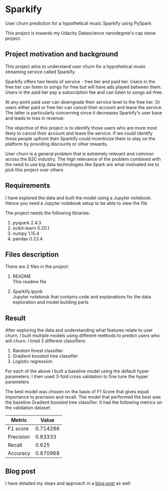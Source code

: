 # Sparkify

User churn prediction for a hypothetical music Sparkify using PySpark

This project is towards my Udacity Datascience nanodegree's cap stone project.

## Project motivation and background

This project aims to understand user churn for a hypothetical music streaming service called Sparkify. 

Sparkify offers two levels of service - free tier and paid tier. Users in the free tier can listen to songs for free but will have ads played between them. Users in the paid tier pay a subscription fee and can listen to songs ad-free.

At any point paid user can downgrade their service level to the free tier. Or users either paid or free tier can cancel their account and leave the service. The latter is particularly concerning since it decreases Sparkify's user base and leads to loss in revenue.

The objective of this project is to identify those users who are more most likely to cancel their account and leave the service. If we could identify these people upfront then Sparkify could incentivize them to stay on the platform by providing discounts or other rewards.

User churn is a general problem that is extremely relevant and common across the B2C industry. The high relevance of the problem combined with the need to use big data technologies like Spark are what motivated me to pick this project over others

## Requirements

I have explored the data and built the model using a Jupyter notebook. Hence you need a Jupyter notebook setup to be able to view the file

The project needs the following libraries:

1. pyspark 2.4.3
2. scikit-learn 0.20.1
3. numpy 1.15.4
4. pandas 0.23.4

## Files description

There are 2 files in the project:

1. README
<br> This readme file

2. Sparkify.ipynb
<br> Jupyter notebook that contains code and explanations for the data exploration and model building parts

## Result

After exploring the data and understanding what features relate to user churn, I built multiple models using different methods to predict users who will churn. I tried 3 different classifiers:

1. Random forest classifier
2. Gradient boosted tree classifier
3. Logistic regression

For each of the above I built a baseline model using the default hyper parameters. I then used 3-fold cross validation to fine tune the hyper parameters

The best model was chosen on the basis of F1 Score that gives equal importance to precision and recall. The model that performed the best was the baseline Gradient boosted tree classifier. It had the following metrics on the validation dataset:

|Metric|Value|
|---|---|
|F1 score| 0.714286 |
|Precision| 0.83333
|Recall|0.625|
|Accuracy| 0.870968|

## Blog post

I have detailed my steps and approach in a [blog post](https://medium.com/@karthikvijayakumar/sparkify-user-churn-prediction-a1bceec38265) as well
